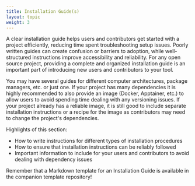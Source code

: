 ```yaml
---
title: Installation Guide(s)
layout: topic
weight: 3
---
```


A clear installation guide helps users and contributors get started with a project efficiently, reducing time spent troubleshooting setup issues. Poorly written guides can create confusion or barriers to adoption, while well-structured instructions improve accessibility and reliability. For any open source project, providing a complete and organized installation guide is an important part of introducing new users and contributors to your tool. 

You may have several guides for different computer architectures, package managers, etc. or just one. If your project has many dependencies it is highly recommended to also provide an image (Docker, Apptainer, etc.) to allow users to avoid spending time dealing with any versioning issues. If your project already has a reliable image, it is still good to include separate installation instructions or a recipe for the image as contributors may need to change the project's dependencies. 

Highlights of this section:  
- How to write instructions for different types of installation procedures
- How to ensure that installation instructions can be reliably followed
- Important information to include for your users and contributors to avoid dealing with dependency issues

Remember that a Markdown template for an Installation Guide is available in the companion template repository! <!-- TODO: link template repository -->



